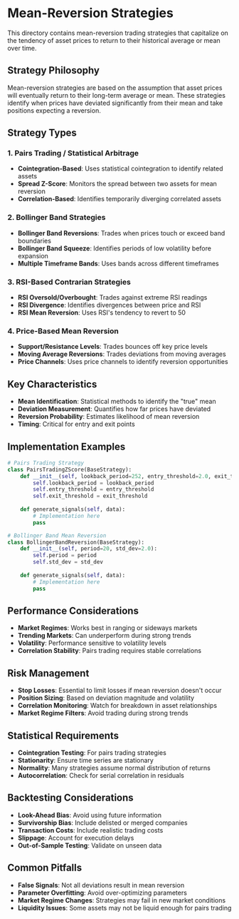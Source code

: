 # Mean-Reversion Strategies

This directory contains mean-reversion trading strategies that capitalize on the tendency of asset prices to return to their historical average or mean over time.

## Strategy Philosophy

Mean-reversion strategies are based on the assumption that asset prices will eventually return to their long-term average or mean. These strategies identify when prices have deviated significantly from their mean and take positions expecting a reversion.

## Strategy Types

### 1. **Pairs Trading / Statistical Arbitrage**
- **Cointegration-Based**: Uses statistical cointegration to identify related assets
- **Spread Z-Score**: Monitors the spread between two assets for mean reversion
- **Correlation-Based**: Identifies temporarily diverging correlated assets

### 2. **Bollinger Band Strategies**
- **Bollinger Band Reversions**: Trades when prices touch or exceed band boundaries
- **Bollinger Band Squeeze**: Identifies periods of low volatility before expansion
- **Multiple Timeframe Bands**: Uses bands across different timeframes

### 3. **RSI-Based Contrarian Strategies**
- **RSI Oversold/Overbought**: Trades against extreme RSI readings
- **RSI Divergence**: Identifies divergences between price and RSI
- **RSI Mean Reversion**: Uses RSI's tendency to revert to 50

### 4. **Price-Based Mean Reversion**
- **Support/Resistance Levels**: Trades bounces off key price levels
- **Moving Average Reversions**: Trades deviations from moving averages
- **Price Channels**: Uses price channels to identify reversion opportunities

## Key Characteristics

- **Mean Identification**: Statistical methods to identify the "true" mean
- **Deviation Measurement**: Quantifies how far prices have deviated
- **Reversion Probability**: Estimates likelihood of mean reversion
- **Timing**: Critical for entry and exit points

## Implementation Examples

```python
# Pairs Trading Strategy
class PairsTradingZScore(BaseStrategy):
    def __init__(self, lookback_period=252, entry_threshold=2.0, exit_threshold=0.5):
        self.lookback_period = lookback_period
        self.entry_threshold = entry_threshold
        self.exit_threshold = exit_threshold
    
    def generate_signals(self, data):
        # Implementation here
        pass

# Bollinger Band Mean Reversion
class BollingerBandReversion(BaseStrategy):
    def __init__(self, period=20, std_dev=2.0):
        self.period = period
        self.std_dev = std_dev
    
    def generate_signals(self, data):
        # Implementation here
        pass
```

## Performance Considerations

- **Market Regimes**: Works best in ranging or sideways markets
- **Trending Markets**: Can underperform during strong trends
- **Volatility**: Performance sensitive to volatility levels
- **Correlation Stability**: Pairs trading requires stable correlations

## Risk Management

- **Stop Losses**: Essential to limit losses if mean reversion doesn't occur
- **Position Sizing**: Based on deviation magnitude and volatility
- **Correlation Monitoring**: Watch for breakdown in asset relationships
- **Market Regime Filters**: Avoid trading during strong trends

## Statistical Requirements

- **Cointegration Testing**: For pairs trading strategies
- **Stationarity**: Ensure time series are stationary
- **Normality**: Many strategies assume normal distribution of returns
- **Autocorrelation**: Check for serial correlation in residuals

## Backtesting Considerations

- **Look-Ahead Bias**: Avoid using future information
- **Survivorship Bias**: Include delisted or merged companies
- **Transaction Costs**: Include realistic trading costs
- **Slippage**: Account for execution delays
- **Out-of-Sample Testing**: Validate on unseen data

## Common Pitfalls

- **False Signals**: Not all deviations result in mean reversion
- **Parameter Overfitting**: Avoid over-optimizing parameters
- **Market Regime Changes**: Strategies may fail in new market conditions
- **Liquidity Issues**: Some assets may not be liquid enough for pairs trading
